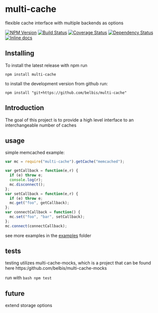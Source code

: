 

# multi-cache 

flexible cache interface with multiple backends as options

[![NPM Version](https://nodei.co/npm/multi-cache.png?downloads=true)](https://npmjs.org/package/multi-cache)
[![Build Status](https://secure.travis-ci.org/belbis/multi-cache.png?branch=master)](http://travis-ci.org/belbis/multi-cache)
[![Coverage Status](https://coveralls.io/repos/belbis/multi-cache/badge.svg)](https://coveralls.io/r/belbis/multi-cache)
[![Dependency Status](https://gemnasium.com/belbis/multi-cache.svg)](https://gemnasium.com/belbis/multi-cache)
[![Inline docs](http://inch-ci.org/github/belbis/multi-cache.svg?branch=master)](http://inch-ci.org/github/belbis/multi-cache)

## Installing

To install the latest release with npm run

```npm install multi-cache```

to install the development version from github run:

```npm install "git+https://github.com/belbis/multi-cache"```

## Introduction

The goal of this project is to provide a high level interface to an interchangeable number of 
caches

## usage

simple memcached example:

```javascript
var mc = require("multi-cache").getCache("memcached");

var getCallback = function(e,r) {
  if (e) throw e;
  console.log(r);
  mc.disconnect();
};
var setCallback = function(e,r) {
  if (e) throw e;
  mc.get("foo", getCallback);
};
var connectCallback = function() {
  mc.set("foo", "bar", setCallback);
};
mc.connect(connectCallback);
```

see more examples in the [examples](examples/) folder


## tests

testing utilizes multi-cache-mocks, which is a project that can be found here
https:/github.com/belbis/multi-cache-mocks

run with ```bash
npm test```


## future

extend storage options
